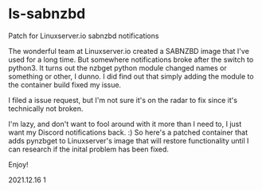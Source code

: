 # ls-sabnzbd
Patch for Linuxserver.io sabnzbd notifications

The wonderful team at Linuxserver.io created a SABNZBD image that I've used for a long time.  But somewhere notifications broke after the switch to python3.  It turns out the nzbget python module changed names or something or other, I dunno.  I did find out that simply adding the module to the container build fixed my issue.

I filed a issue request, but I'm not sure it's on the radar to fix since it's technically not broken.

I'm lazy, and don't want to fool around with it more than I need to, I just want my Discord notifications back.  :)  So here's a patched container that adds pynzbget to Linuxserver's image that will restore functionality until I can research if the inital problem has been fixed.

Enjoy!

2021.12.16
1
